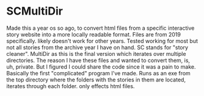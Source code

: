 # SCMultiDir
Made this a year os so ago, to convert html files from a specific interactive story website into a more locally readable format.
Files are from 2019 specifically. likely doesn't work for other years.
Tested working for most but not all stories from the archive year I have on hand.
SC stands for "story cleaner". MultiDir as this is the final version which iterates over multiple directories.
The reason I have these files and wanted to convert them, is, uh, private.
But I figured I could share the code since it was a pain to make.
Basically the first "complicated" program I've made.
Runs as an exe from the top directory where the folders with the stories in them are located,
iterates through each folder. only effects html files.
